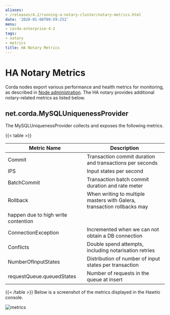 ```yaml
---
aliases:
- /releases/4.2/running-a-notary-cluster/notary-metrics.html
date: '2020-01-08T09:59:25Z'
menu:
- corda-enterprise-4-2
tags:
- notary
- metrics
title: HA Notary Metrics
---
```



# HA Notary Metrics

Corda nodes export various performance and health metrics for monitoring, as
            described in [Node administration](../node-administration.md). The HA notary provides additional
            notary-related metrics as listed below.


## net.corda.MySQLUniquenessProvider

The MySQLUniquenessProvider collects and exposes the following metrics.


{{< table >}}

|Metric Name|Description|
|-----------------------------|------------------------------------------------------------------------------|
|Commit|Transaction commit duration and transactions per seconds|
|IPS|Input states per second|
|BatchCommit|Transaction batch commit duration and rate meter|
|Rollback|When writing to multiple masters with Galera, transaction rollbacks may
                                    happen due to high write contention|
|ConnectionException|Incremented when we can not obtain a DB connection|
|Conflicts|Double spend attempts, including notarisation retries|
|NumberOfInputStates|Distribution of number of input states per transaction|
|requestQueue.queuedStates|Number of requests in the queue at insert|

{{< /table >}}
Below is a screenshot of the metrics displayed in the Hawtio console.

![metrics](running-a-notary-cluster/resources/metrics.png "metrics")
